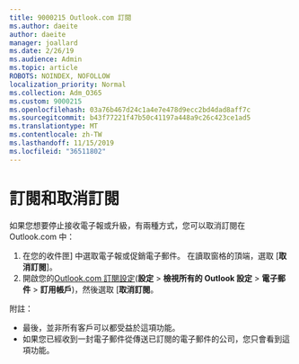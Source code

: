 ```yaml
---
title: 9000215 Outlook.com 訂閱
ms.author: daeite
author: daeite
manager: joallard
ms.date: 2/26/19
ms.audience: Admin
ms.topic: article
ROBOTS: NOINDEX, NOFOLLOW
localization_priority: Normal
ms.collection: Adm_O365
ms.custom: 9000215
ms.openlocfilehash: 03a76b467d24c1a4e7e478d9ecc2bd4dad8aff7c
ms.sourcegitcommit: b43f77221f47b50c41197a448a9c26c423ce1ad5
ms.translationtype: MT
ms.contentlocale: zh-TW
ms.lasthandoff: 11/15/2019
ms.locfileid: "36511802"
---
```

# <a name="subscriptions-and-unsubscribing"></a>訂閱和取消訂閱

如果您想要停止接收電子報或升級，有兩種方式，您可以取消訂閱在 Outlook.com 中：

1. 在您的收件匣] 中選取電子報或促銷電子郵件。 在讀取窗格的頂端，選取 [**取消訂閱**]。
2. 開啟您的[Outlook.com 訂閱設定](https://outlook.live.com/mail/options/mail/brandsSubscriptions)(**設定** > **檢視所有的 Outlook 設定** > **電子郵件** > **訂用帳戶**)，然後選取 [**取消訂閱**。

附註：

- 最後，並非所有客戶可以都受益於這項功能。
- 如果您已經收到一封電子郵件從傳送已訂閱的電子郵件的公司，您只會看到這項功能。